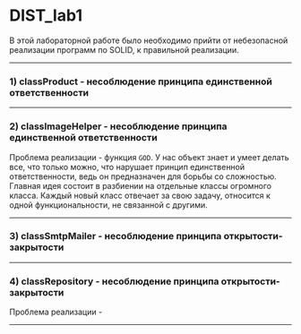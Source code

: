 # DIST_lab1
В этой лабораторной работе было необходимо прийти от небезопасной реализации программ по SOLID, к правильной реализации.

---
### **1) classProduct - несоблюдение принципа единственной ответственности**

---
### **2) classImageHelper - несоблюдение принципа единственной ответственности**
Проблема реализации - функция `GOD`.
У нас объект знает и умеет делать все, что только можно, что нарушает принцип единственной ответственности, ведь он предназначен для борьбы со сложностью.
Главная идея состоит в разбиении на отдельные классы огромного класса. Каждый новый класс отвечает за свою задачу, относится к одной функциональности, не связанной с другими.

---
### 3) classSmtpMailer - несоблюдение принципа открытости-закрытости

---
### 4) classRepository - несоблюдение принципа открытости-закрытости
Проблема реализации - 



---
